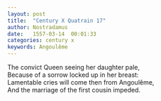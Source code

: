 ```yaml
---
layout: post
title:  "Century X Quatrain 17"
author: Nostradamus
date:   1557-03-14  00:01:33
categories: century x
keywords: Angoulême
---
```

The convict Queen seeing her daughter pale,  
Because of a sorrow locked up in her breast:  
Lamentable cries will come then from Angoulême,  
And the marriage of the first cousin impeded.